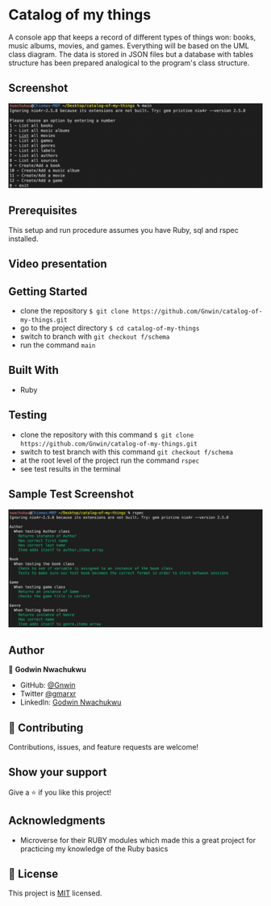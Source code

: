 # Catalog of my things
A console app that keeps a record of different types of things won: books, music albums, movies, and games. Everything will be based on the UML class diagram. The data is stored in JSON files but a database with tables structure has been prepared analogical to the program's class structure.

## Screenshot
<img src="./images/Screenshot 2022-07-16 at 9.15.15 PM.png">

## Prerequisites
This setup and run procedure assumes you have Ruby, sql and rspec installed.

## Video presentation
<!-- [@Gnwin](https://github.com/Gnwin) -->

## Getting Started

- clone the repository `$ git clone https://github.com/Gnwin/catalog-of-my-things.git`
- go to the project directory `$ cd catalog-of-my-things`
- switch to branch with `git checkout f/schema`
- run the command `main`

## Built With

- Ruby

## Testing

- clone the repository with this command `$ git clone https://github.com/Gnwin/catalog-of-my-things.git`
- switch to test branch with this command `git checkout f/schema`
- at the root level of the project run the command `rspec`
- see test results in the terminal

## Sample Test Screenshot
<img src="./images/Screenshot 2022-07-16 at 9.19.52 PM.png">

## Author

👤 **Godwin Nwachukwu**

- GitHub: [@Gnwin](https://github.com/Gnwin)
- Twitter [@gmarxr](https://twitter.com/gmarxr)
- LinkedIn: [Godwin Nwachukwu](https://www.linkedin.com/in/n-gwin/)

## 🤝 Contributing

Contributions, issues, and feature requests are welcome!


## Show your support
Give a ⭐️ if you like this project!

## Acknowledgments

- Microverse for their RUBY modules which made this a great project for practicing my knowledge of the Ruby basics

## 📝 License

This project is [MIT](./MIT.md) licensed.
